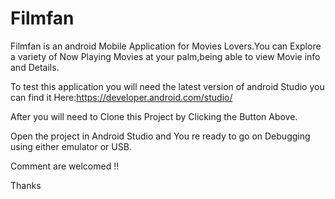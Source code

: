 # Filmfan

Filmfan is an android Mobile Application for Movies Lovers.You can Explore a variety of Now Playing Movies at your palm,being able to view Movie info and Details.

To test this application you will need the latest version of android Studio you can find it Here:https://developer.android.com/studio/

After you will need to Clone this Project by Clicking the Button Above.

Open the project in Android Studio and You re ready to go on Debugging using either emulator or USB.

Comment are welcomed !!

Thanks
